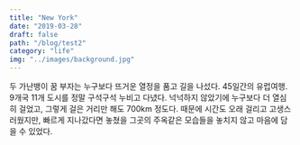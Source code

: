 ```yaml
---
title: "New York"
date: "2019-03-28"
draft: false
path: "/blog/test2"
category: "life"
img: "../images/background.jpg"
---
```


두 가난뱅이 꿈 부자는 누구보다 뜨거운 열정을 품고 길을 나섰다. 45일간의 유럽여행. 9개국 11개 도시를 정말 구석구석 누비고 다녔다. 넉넉하지 않았기에 누구보다 더 열심히 걸었고, 그렇게 걸은 거리만 해도 700km 정도다. 때문에 시간도 오래 걸리고 고생스러웠지만, 빠르게 지나갔다면 놓쳤을 그곳의 주옥같은 모습들을 놓치지 않고 마음에 담을 수 있었다.
